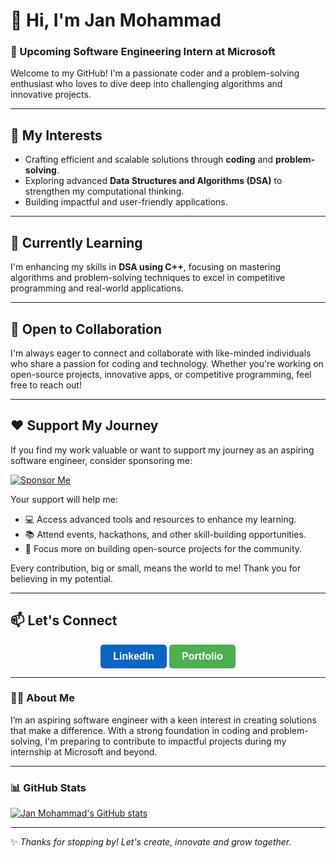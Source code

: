 # 👋 Hi, I'm Jan Mohammad  
### 🎯 Upcoming Software Engineering Intern at Microsoft  

Welcome to my GitHub! I'm a passionate coder and a problem-solving enthusiast who loves to dive deep into challenging algorithms and innovative projects.

---

## 👀 My Interests  
- Crafting efficient and scalable solutions through **coding** and **problem-solving**.  
- Exploring advanced **Data Structures and Algorithms (DSA)** to strengthen my computational thinking.  
- Building impactful and user-friendly applications.  

---

## 🌱 Currently Learning  
I'm enhancing my skills in **DSA using C++**, focusing on mastering algorithms and problem-solving techniques to excel in competitive programming and real-world applications.  

---

## 💞️ Open to Collaboration  
I'm always eager to connect and collaborate with like-minded individuals who share a passion for coding and technology. Whether you're working on open-source projects, innovative apps, or competitive programming, feel free to reach out!  

---

## ❤️ Support My Journey  
If you find my work valuable or want to support my journey as an aspiring software engineer, consider sponsoring me:  

[![Sponsor Me](https://img.shields.io/badge/Sponsor%20Me-%F0%9F%A4%97-orange?style=for-the-badge&logo=github)](https://github.com/sponsors/jansiddiqui)  

Your support will help me:  
- 💻 Access advanced tools and resources to enhance my learning.  
- 📚 Attend events, hackathons, and other skill-building opportunities.  
- 🌟 Focus more on building open-source projects for the community.  

Every contribution, big or small, means the world to me! Thank you for believing in my potential.  

---

## 📫 Let's Connect  
<p align="center">
  <a href="https://www.linkedin.com/in/jan-mohammad-566a6221b" target="_blank" style="text-decoration: none;">
    <span style="display: inline-block; background: #0A66C2; color: white; padding: 10px 20px; border-radius: 5px; font-size: 16px; font-weight: bold; font-family: Arial, sans-serif;">
      LinkedIn
    </span>
  </a>
  <a href="https://about-me-theta-mocha.vercel.app/" target="_blank" style="text-decoration: none;">
    <span style="display: inline-block; background: #4CAF50; color: white; padding: 10px 20px; border-radius: 5px; font-size: 16px; font-weight: bold; font-family: Arial, sans-serif;">
      Portfolio
    </span>
  </a>
</p>

---

### 👨‍💻 About Me  
I’m an aspiring software engineer with a keen interest in creating solutions that make a difference. With a strong foundation in coding and problem-solving, I'm preparing to contribute to impactful projects during my internship at Microsoft and beyond.  

---

### 📊 GitHub Stats  
[![Jan Mohammad's GitHub stats](https://github-readme-stats.vercel.app/api?username=jansiddiqui&show_icons=true&theme=radical)](https://github.com/jansiddiqui)  

---

✨ *Thanks for stopping by! Let's create, innovate and grow together.*  
